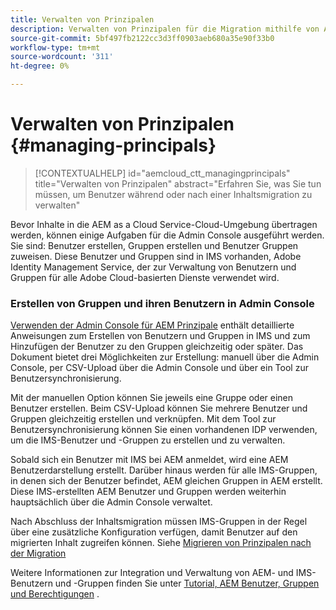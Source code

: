 ```yaml
---
title: Verwalten von Prinzipalen
description: Verwalten von Prinzipalen für die Migration mithilfe von Admin Console
source-git-commit: 5bf497fb2122cc3d3ff0903aeb680a35e90f33b0
workflow-type: tm+mt
source-wordcount: '311'
ht-degree: 0%

---
```



# Verwalten von Prinzipalen {#managing-principals}

>[!CONTEXTUALHELP]
>id="aemcloud_ctt_managingprincipals"
>title="Verwalten von Prinzipalen"
>abstract="Erfahren Sie, was Sie tun müssen, um Benutzer während oder nach einer Inhaltsmigration zu verwalten"

Bevor Inhalte in die AEM as a Cloud Service-Cloud-Umgebung übertragen werden, können einige Aufgaben für die Admin Console ausgeführt werden.  Sie sind: Benutzer erstellen, Gruppen erstellen und Benutzer Gruppen zuweisen. Diese Benutzer und Gruppen sind in IMS vorhanden, Adobe Identity Management Service, der zur Verwaltung von Benutzern und Gruppen für alle Adobe Cloud-basierten Dienste verwendet wird.

### Erstellen von Gruppen und ihren Benutzern in Admin Console

[Verwenden der Admin Console für AEM Prinzipale](https://experienceleague.adobe.com/en/docs/experience-manager-cloud-service/content/security/ims-support#how-to-set-up) enthält detaillierte Anweisungen zum Erstellen von Benutzern und Gruppen in IMS und zum Hinzufügen der Benutzer zu den Gruppen gleichzeitig oder später.  Das Dokument bietet drei Möglichkeiten zur Erstellung: manuell über die Admin Console, per CSV-Upload über die Admin Console und über ein Tool zur Benutzersynchronisierung.

Mit der manuellen Option können Sie jeweils eine Gruppe oder einen Benutzer erstellen. Beim CSV-Upload können Sie mehrere Benutzer und Gruppen gleichzeitig erstellen und verknüpfen. Mit dem Tool zur Benutzersynchronisierung können Sie einen vorhandenen IDP verwenden, um die IMS-Benutzer und -Gruppen zu erstellen und zu verwalten.

Sobald sich ein Benutzer mit IMS bei AEM anmeldet, wird eine AEM Benutzerdarstellung erstellt.  Darüber hinaus werden für alle IMS-Gruppen, in denen sich der Benutzer befindet, AEM gleichen Gruppen in AEM erstellt.  Diese IMS-erstellten AEM Benutzer und Gruppen werden weiterhin hauptsächlich über die Admin Console verwaltet.

Nach Abschluss der Inhaltsmigration müssen IMS-Gruppen in der Regel über eine zusätzliche Konfiguration verfügen, damit Benutzer auf den migrierten Inhalt zugreifen können.  Siehe [Migrieren von Prinzipalen nach der Migration](/help/journey-migration/managing-principals-after-migration.md)

Weitere Informationen zur Integration und Verwaltung von AEM- und IMS-Benutzern und -Gruppen finden Sie unter [Tutorial, AEM Benutzer, Gruppen und Berechtigungen](https://experienceleague.adobe.com/de/docs/experience-manager-learn/cloud-service/accessing/aem-users-groups-and-permissions) .